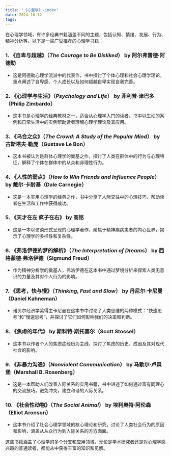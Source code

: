 ```yaml
---
title: "《心里学》-index"
date: 2024-10-12
tags: 
---
```

在心理学领域，有许多经典书籍涵盖不同的主题，包括认知、情绪、发展、行为、精神分析等。以下是一些广受推荐的心理学书籍：

### 1. **《自卑与超越》**（*The Courage to Be Disliked*） by 阿尔弗雷德·阿德勒
   - 这是阿德勒心理学流派中的代表作，书中探讨了个体心理和社会心理学理论，重点阐述了自卑感、个人成长以及如何超越自卑实现自我完善。

### 2. **《心理学与生活》**（*Psychology and Life*） by 菲利普·津巴多（Philip Zimbardo）
   - 这本书是心理学的经典教材之一，适合从心理学入门的读者。书中以生动的案例和日常生活中的实例帮助读者理解心理学理论及其应用。

### 3. **《乌合之众》**（*The Crowd: A Study of the Popular Mind*） by 古斯塔夫·勒庞（Gustave Le Bon）
   - 这本书被认为是群体心理学的奠基之作，探讨了人类在群体中的行为与心理特征，解释了个体在群体中的从众和非理性行为。

### 4. **《人性的弱点》**（*How to Win Friends and Influence People*） by 戴尔·卡耐基（Dale Carnegie）
   - 这是一本实用心理学的经典之作，书中分享了人际交往中的心理技巧，帮助读者在生活和工作中获得成功。

### 5. **《天才在左 疯子在右》** by 高铭
   - 这是一本以访谈形式呈现的心理学著作，聚焦于精神疾病患者的内心世界，揭示了心理学的多样性和复杂性。

### 6. **《弗洛伊德的梦的解析》**（*The Interpretation of Dreams*） by 西格蒙德·弗洛伊德（Sigmund Freud）
   - 作为精神分析学的奠基人，弗洛伊德在这本书中通过梦境分析来探索人类无意识的力量及其对个人行为的影响。

### 7. **《思考，快与慢》**（*Thinking, Fast and Slow*） by 丹尼尔·卡尼曼（Daniel Kahneman）
   - 诺贝尔经济学奖得主卡尼曼在这本书中讨论了人类思维的两种模式：“快速思考”和“慢速思考”，并探讨了它们如何影响我们的决策和判断。

### 8. **《焦虑的年代》** by 斯科特·斯托塞尔（Scott Stossel）
   - 这本书以作者个人的焦虑症经历为主线，探讨了焦虑的历史、成因及其对现代社会的影响。

### 9. **《非暴力沟通》**（*Nonviolent Communication*） by 马歇尔·卢森堡（Marshall B. Rosenberg）
   - 这是一本帮助人们改善人际关系的实用书籍，书中讲述了如何通过富有同理心的交流技巧，避免冲突，建立和谐的人际关系。

### 10. **《社会性动物》**（*The Social Animal*） by 埃利奥特·阿伦森（Elliot Aronson）
   - 这本书介绍了社会心理学领域的核心理论和研究，讨论了人类社会行为的原因和影响，涵盖从从众行为到人际关系的方方面面。

这些书籍涵盖了心理学的多个分支和应用领域，无论是学术研究者还是对心理学感兴趣的普通读者，都能从中获得丰富的知识和见解。

